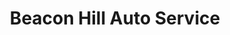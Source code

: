 ---
title: "Beacon Hill Auto Service"
url: /seattle/beacon-hill-auto-service/
shop: Autowerkstatt
---